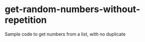 get-random-numbers-without-repetition
=====================================

Sample code to get numbers from a list, with no duplicate
